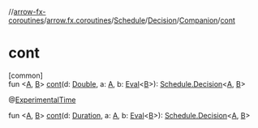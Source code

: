 //[arrow-fx-coroutines](../../../../../index.md)/[arrow.fx.coroutines](../../../index.md)/[Schedule](../../index.md)/[Decision](../index.md)/[Companion](index.md)/[cont](cont.md)

# cont

[common]\
fun &lt;[A](cont.md), [B](cont.md)&gt; [cont](cont.md)(d: [Double](https://kotlinlang.org/api/latest/jvm/stdlib/kotlin/-double/index.html), a: [A](cont.md), b: [Eval](../../../../../../arrow-core/arrow-core/arrow.core/-eval/index.md)&lt;[B](cont.md)&gt;): [Schedule.Decision](../index.md)&lt;[A](cont.md), [B](cont.md)&gt;

@[ExperimentalTime](https://kotlinlang.org/api/latest/jvm/stdlib/kotlin.time/-experimental-time/index.html)

fun &lt;[A](cont.md), [B](cont.md)&gt; [cont](cont.md)(d: [Duration](https://kotlinlang.org/api/latest/jvm/stdlib/kotlin.time/-duration/index.html), a: [A](cont.md), b: [Eval](../../../../../../arrow-core/arrow-core/arrow.core/-eval/index.md)&lt;[B](cont.md)&gt;): [Schedule.Decision](../index.md)&lt;[A](cont.md), [B](cont.md)&gt;
